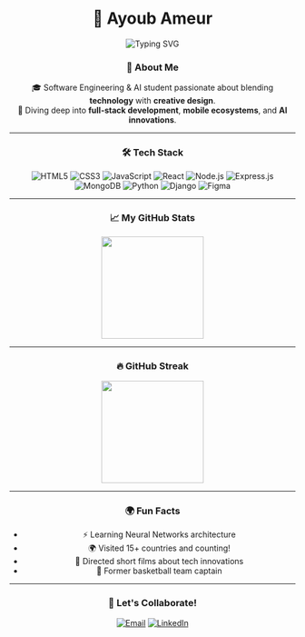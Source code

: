 <div align="center">

# 🚀 Ayoub Ameur


<img src="https://readme-typing-svg.demolab.com?font=Fira+Code&weight=600&size=24&pause=1000&center=true&vCenter=true&width=500&lines=Software+Engineer;AI+Expert;Creative+Developer;Full+Stack+Developer" alt="Typing SVG" />


### 👋 About Me
🎓 Software Engineering & AI student passionate about blending **technology** with **creative design**.  
🚀 Diving deep into **full-stack development**, **mobile ecosystems**, and **AI innovations**.

---

### 🛠 Tech Stack
![HTML5](https://img.shields.io/badge/HTML5-E34F26?style=for-the-badge&logo=html5&logoColor=white)
![CSS3](https://img.shields.io/badge/CSS3-1572B6?style=for-the-badge&logo=css3&logoColor=white)
![JavaScript](https://img.shields.io/badge/JavaScript-323330?style=for-the-badge&logo=javascript&logoColor=F7DF1E)
![React](https://img.shields.io/badge/React-20232A?style=for-the-badge&logo=react&logoColor=61DAFB)
![Node.js](https://img.shields.io/badge/Node.js-339933?style=for-the-badge&logo=nodedotjs&logoColor=white)
![Express.js](https://img.shields.io/badge/Express.js-000000?style=for-the-badge&logo=express&logoColor=white)
![MongoDB](https://img.shields.io/badge/MongoDB-4EA94B?style=for-the-badge&logo=mongodb&logoColor=white)
![Python](https://img.shields.io/badge/Python-3776AB?style=for-the-badge&logo=python&logoColor=white)
![Django](https://img.shields.io/badge/Django-092E20?style=for-the-badge&logo=django&logoColor=white)
![Figma](https://img.shields.io/badge/Figma-000000?style=for-the-badge&logo=figma&logoColor=white)

---

### 📈 My GitHub Stats
<img src="https://github-readme-stats.vercel.app/api?username=yourgithubusername&show_icons=true&theme=tokyonight" height="180px"/>

---

### 🔥 GitHub Streak
<img src="https://streak-stats.demolab.com?user=yourgithubusername&theme=tokyonight&border_radius=10" height="180px"/>

---

### 🌍 Fun Facts
- ⚡ Learning Neural Networks architecture
- 🌍 Visited 15+ countries and counting!
- 🎥 Directed short films about tech innovations
- 🏀 Former basketball team captain

---

### 🌟 Let's Collaborate!
[![Email](https://img.shields.io/badge/Email-Here-23a6d5?style=for-the-badge&logo=gmail&logoColor=white)](mailto:ayoubyameury@gmail.com)
[![LinkedIn](https://img.shields.io/badge/LinkedIn-Profile-0077B5?style=for-the-badge&logo=linkedin&logoColor=white)](https://www.linkedin.com/in/ayoub-ameur-772a70362/)

</div>

